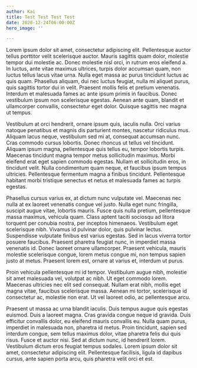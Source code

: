 ```yaml
---
author: Kai
title: Test Test Test Test
date: 2020-12-24T06:00:00Z
hero_image: ''

---
```

Lorem ipsum dolor sit amet, consectetur adipiscing elit. Pellentesque auctor tellus porttitor velit scelerisque auctor. Mauris sagittis quam dolor, molestie tempor dui molestie ac. Donec molestie nisl orci, in rutrum eros eleifend a. In luctus, ante vitae maximus ultrices, turpis dolor accumsan quam, non luctus tellus lacus vitae urna. Nulla eget massa ac purus tincidunt luctus ac quis quam. Phasellus aliquam, dui nec luctus feugiat, nulla mi aliquet purus, quis sagittis tortor dui in velit. Praesent mollis felis et pretium venenatis. Interdum et malesuada fames ac ante ipsum primis in faucibus. Donec vestibulum ipsum non scelerisque egestas. Aenean ante quam, blandit et ullamcorper convallis, consectetur eget dolor. Quisque sagittis nec magna ut tempus.

Vestibulum at orci hendrerit, ornare ipsum quis, iaculis nulla. Orci varius natoque penatibus et magnis dis parturient montes, nascetur ridiculus mus. Aliquam lacus neque, vestibulum sed mi at, consequat accumsan nunc. Cras commodo cursus lobortis. Donec rhoncus ut tellus vel tincidunt. Aliquam ipsum magna, pellentesque quis tellus eu, tempor lobortis turpis. Maecenas tincidunt magna tempor metus sollicitudin maximus. Morbi eleifend erat eget sapien commodo egestas. Nullam et sollicitudin eros, in tincidunt velit. Nulla condimentum quam neque, et faucibus ipsum tempus ultricies. Pellentesque fermentum magna a finibus tincidunt. Pellentesque habitant morbi tristique senectus et netus et malesuada fames ac turpis egestas.

Phasellus cursus varius ex, at dictum nunc vulputate vel. Maecenas nec nulla at ex laoreet venenatis congue vel justo. Nulla eget nunc fringilla, suscipit augue vitae, lobortis mauris. Fusce quis nulla pretium, pellentesque massa maximus, vehicula quam. Class aptent taciti sociosqu ad litora torquent per conubia nostra, per inceptos himenaeos. Vestibulum eget scelerisque nibh. Vivamus id pulvinar dolor, quis pulvinar lectus. Suspendisse vulputate finibus est varius egestas. Sed in lacus viverra tortor posuere faucibus. Praesent pharetra feugiat nunc, in imperdiet massa venenatis id. Donec laoreet ornare ullamcorper. Praesent vehicula, mauris molestie scelerisque congue, lorem metus congue mi, non tempus sapien justo at metus. Praesent lorem est, ornare at varius et, interdum ut purus.

Proin vehicula pellentesque mi id tempor. Vestibulum augue nibh, molestie sit amet malesuada vel, volutpat ac nibh. Ut eget commodo lorem. Maecenas ultricies nec elit sed consequat. Nullam erat nibh, mollis eget magna vitae, faucibus scelerisque massa. Aenean mi tortor, scelerisque id consectetur ac, molestie non erat. Ut vel laoreet odio, ac pellentesque arcu.

Praesent ut massa ac urna blandit iaculis. Duis tempus augue quis egestas euismod. Duis a laoreet magna. Cras gravida congue neque id gravida. Duis efficitur convallis dolor, eu eleifend mauris convallis eu. Nulla quam purus, imperdiet in malesuada non, pharetra id metus. Proin tincidunt, sapien sed interdum congue, sem tellus maximus dolor, vitae pharetra felis dui quis risus. Fusce et auctor nisi. Sed at dictum nunc, id hendrerit lorem. Vestibulum dictum eros feugiat tempus sodales. Lorem ipsum dolor sit amet, consectetur adipiscing elit. Pellentesque facilisis, ligula id dapibus cursus, ante sapien porta arcu, quis pharetra velit orci et est.